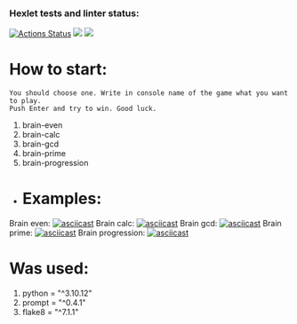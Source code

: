 ### Hexlet tests and linter status:
[![Actions Status](https://github.com/pro0om/python-project-49/actions/workflows/hexlet-check.yml/badge.svg)](https://github.com/pro0om/python-project-49/actions)
<a href="https://codeclimate.com/github/pro0om/python-project-49/maintainability"><img src="https://api.codeclimate.com/v1/badges/9469653930e0f11ad3b1/maintainability" /></a>
<a href="https://codeclimate.com/github/pro0om/python-project-49/test_coverage"><img src="https://api.codeclimate.com/v1/badges/9469653930e0f11ad3b1/test_coverage" /></a>

# How to start:
    You should choose one. Write in console name of the game what you want to play.
    Push Enter and try to win. Good luck. 

1. brain-even
2. brain-calc
3. brain-gcd
4. brain-prime
5. brain-progression

   

* # Examples:

Brain even:
[![asciicast](https://asciinema.org/a/7PaotXLB7640TOsEEHEMXGa7i.svg)](https://asciinema.org/a/7PaotXLB7640TOsEEHEMXGa7i)
Brain calc:
[![asciicast](https://asciinema.org/a/DwtzvCuzryIXCnVtxP6IBB6gS.svg)](https://asciinema.org/a/DwtzvCuzryIXCnVtxP6IBB6gS)
Brain gcd:
[![asciicast](https://asciinema.org/a/BOykbspk53Db3nWjz3056Sd6j.svg)](https://asciinema.org/a/BOykbspk53Db3nWjz3056Sd6j)
Brain prime:
[![asciicast](https://asciinema.org/a/brZSvaGUTcJQ8TWLeUUXjehPk.svg)](https://asciinema.org/a/brZSvaGUTcJQ8TWLeUUXjehPk)
Brain progression:
[![asciicast](https://asciinema.org/a/u2jucK35Gu48D5DNtAhbnUpad.svg)](https://asciinema.org/a/u2jucK35Gu48D5DNtAhbnUpad)

# Was used:
1. python = "^3.10.12"
2. prompt = "^0.4.1"
3. flake8 = "^7.1.1"   

